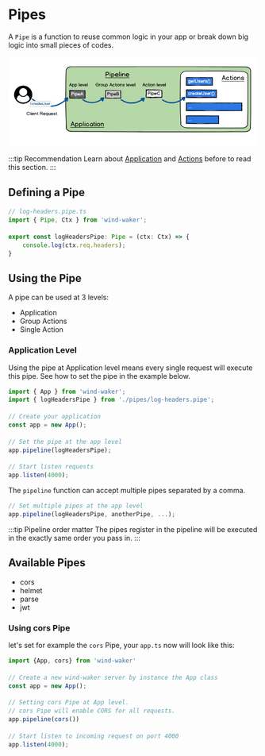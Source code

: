 # Pipes

A `Pipe` is a function to reuse common logic in your app or break down big logic into small pieces of codes.

![App Overview](./wind-waker-app.png)

:::tip Recommendation
Learn about [Application](/basics/app.md) and [Actions](/basics/actions.md) before to read this section.
:::

## Defining a Pipe

```typescript
// log-headers.pipe.ts
import { Pipe, Ctx } from 'wind-waker';

export const logHeadersPipe: Pipe = (ctx: Ctx) => {
    console.log(ctx.req.headers);
}
```

## Using the Pipe

A pipe can be used at 3 levels:
- Application
- Group Actions
- Single Action

### Application Level
Using the pipe at Application level means every single request will execute this pipe. 
See how to set the pipe in the example below.

```typescript
import { App } from 'wind-waker';
import { logHeadersPipe } from './pipes/log-headers.pipe';

// Create your application
const app = new App();

// Set the pipe at the app level
app.pipeline(logHeadersPipe);

// Start listen requests
app.listen(4000);
```

The `pipeline` function can accept multiple pipes separated by a comma.

```typescript
// Set multiple pipes at the app level
app.pipeline(logHeadersPipe, anotherPipe, ...);
```

:::tip Pipeline order matter
The pipes register in the pipeline will be executed in the exactly same order you pass in.
:::

## Available Pipes
- cors
- helmet
- parse
- jwt

### Using cors Pipe
let's set for example the `cors` Pipe, your `app.ts` now will look like this:

```typescript
import {App, cors} from 'wind-waker'

// Create a new wind-waker server by instance the App class
const app = new App();

// Setting cors Pipe at App level.
// cors Pipe will enable CORS for all requests.
app.pipeline(cors())

// Start listen to incoming request on port 4000
app.listen(4000);
```

